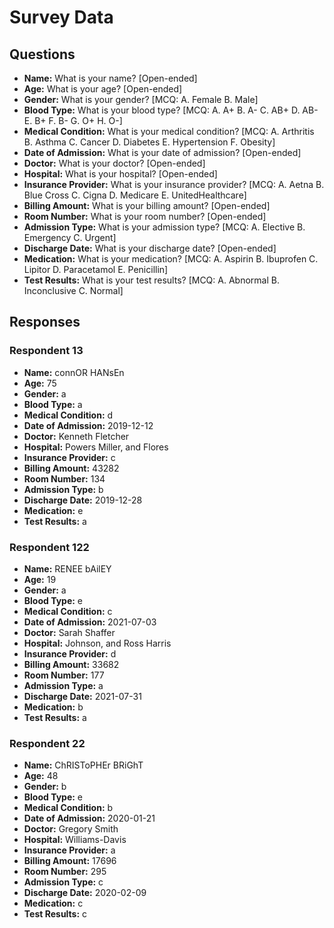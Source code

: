 # Survey Data

## Questions

- **Name:** What is your name? [Open-ended]
- **Age:** What is your age? [Open-ended]
- **Gender:** What is your gender? [MCQ: A. Female B. Male]
- **Blood Type:** What is your blood type? [MCQ: A. A+ B. A- C. AB+ D. AB- E. B+ F. B- G. O+ H. O-]
- **Medical Condition:** What is your medical condition? [MCQ: A. Arthritis B. Asthma C. Cancer D. Diabetes E. Hypertension F. Obesity]
- **Date of Admission:** What is your date of admission? [Open-ended]
- **Doctor:** What is your doctor? [Open-ended]
- **Hospital:** What is your hospital? [Open-ended]
- **Insurance Provider:** What is your insurance provider? [MCQ: A. Aetna B. Blue Cross C. Cigna D. Medicare E. UnitedHealthcare]
- **Billing Amount:** What is your billing amount? [Open-ended]
- **Room Number:** What is your room number? [Open-ended]
- **Admission Type:** What is your admission type? [MCQ: A. Elective B. Emergency C. Urgent]
- **Discharge Date:** What is your discharge date? [Open-ended]
- **Medication:** What is your medication? [MCQ: A. Aspirin B. Ibuprofen C. Lipitor D. Paracetamol E. Penicillin]
- **Test Results:** What is your test results? [MCQ: A. Abnormal B. Inconclusive C. Normal]

## Responses

### Respondent 13

- **Name:** connOR HANsEn
- **Age:** 75
- **Gender:** a
- **Blood Type:** a
- **Medical Condition:** d
- **Date of Admission:** 2019-12-12
- **Doctor:** Kenneth Fletcher
- **Hospital:** Powers Miller, and Flores
- **Insurance Provider:** c
- **Billing Amount:** 43282
- **Room Number:** 134
- **Admission Type:** b
- **Discharge Date:** 2019-12-28
- **Medication:** e
- **Test Results:** a

### Respondent 122

- **Name:** RENEE bAilEY
- **Age:** 19
- **Gender:** a
- **Blood Type:** e
- **Medical Condition:** c
- **Date of Admission:** 2021-07-03
- **Doctor:** Sarah Shaffer
- **Hospital:** Johnson, and Ross Harris
- **Insurance Provider:** d
- **Billing Amount:** 33682
- **Room Number:** 177
- **Admission Type:** a
- **Discharge Date:** 2021-07-31
- **Medication:** b
- **Test Results:** a

### Respondent 22

- **Name:** ChRISToPHEr BRiGhT
- **Age:** 48
- **Gender:** b
- **Blood Type:** e
- **Medical Condition:** b
- **Date of Admission:** 2020-01-21
- **Doctor:** Gregory Smith
- **Hospital:** Williams-Davis
- **Insurance Provider:** a
- **Billing Amount:** 17696
- **Room Number:** 295
- **Admission Type:** c
- **Discharge Date:** 2020-02-09
- **Medication:** c
- **Test Results:** c
